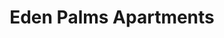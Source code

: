 ---
title: Eden Palms Apartments
phone: (408) 227-5684
website: http://www.edenhousing.org/property/eden-palms
management: Eden Housing Management, Inc.
tags: []
---